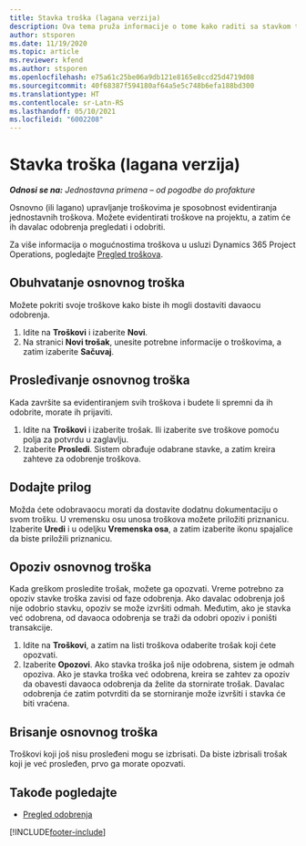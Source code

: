 ```yaml
---
title: Stavka troška (lagana verzija)
description: Ova tema pruža informacije o tome kako raditi sa stavkom troška u jednostavnoj primeni.
author: stsporen
ms.date: 11/19/2020
ms.topic: article
ms.reviewer: kfend
ms.author: stsporen
ms.openlocfilehash: e75a61c25be06a9db121e8165e8ccd25d4719d08
ms.sourcegitcommit: 40f68387f594180af64a5e5c748b6efa188bd300
ms.translationtype: HT
ms.contentlocale: sr-Latn-RS
ms.lasthandoff: 05/10/2021
ms.locfileid: "6002208"
---
```

# <a name="expense-entry-lite"></a>Stavka troška (lagana verzija)

_**Odnosi se na:** Jednostavna primena – od pogodbe do profakture_

Osnovno (ili lagano) upravljanje troškovima je sposobnost evidentiranja jednostavnih troškova. Možete evidentirati troškove na projektu, a zatim će ih davalac odobrenja pregledati i odobriti.

Za više informacija o mogućnostima troškova u usluzi Dynamics 365 Project Operations, pogledajte [Pregled troškova](expense-overview.md).

## <a name="capture-a-basic-expense"></a>Obuhvatanje osnovnog troška

Možete pokriti svoje troškove kako biste ih mogli dostaviti davaocu odobrenja.

1. Idite na **Troškovi** i izaberite **Novi**.
2. Na stranici **Novi trošak**, unesite potrebne informacije o troškovima, a zatim izaberite **Sačuvaj**.

## <a name="submit-a-basic-expense"></a>Prosleđivanje osnovnog troška

Kada završite sa evidentiranjem svih troškova i budete li spremni da ih odobrite, morate ih prijaviti.

1. Idite na **Troškovi** i izaberite trošak. Ili izaberite sve troškove pomoću polja za potvrdu u zaglavlju.
2. Izaberite **Prosledi**. Sistem obrađuje odabrane stavke, a zatim kreira zahteve za odobrenje troškova.

## <a name="add-an-attachment"></a>Dodajte prilog

Možda ćete odobravaocu morati da dostavite dodatnu dokumentaciju o svom trošku. U vremensku osu unosa troškova možete priložiti priznanicu. Izaberite **Uredi** i u odeljku **Vremenska osa**, a zatim izaberite ikonu spajalice da biste priložili priznanicu.

## <a name="recall-a-basic-expense"></a>Opoziv osnovnog troška

Kada greškom prosledite trošak, možete ga opozvati. Vreme potrebno za opoziv stavke troška zavisi od faze odobrenja.  Ako davalac odobrenja još nije odobrio stavku, opoziv se može izvršiti odmah. Međutim, ako je stavka već odobrena, od davaoca odobrenja se traži da odobri opoziv i poništi transakcije.

1. Idite na **Troškovi**, a zatim na listi troškova odaberite trošak koji ćete opozvati.
2. Izaberite **Opozovi**. Ako stavka troška još nije odobrena, sistem je odmah opoziva. Ako je stavka troška već odobrena, kreira se zahtev za opoziv da obavesti davaoca odobrenja da želite da stornirate trošak. Davalac odobrenja će zatim potvrditi da se storniranje može izvršiti i stavka će biti vraćena.

## <a name="delete-a-basic-expense"></a>Brisanje osnovnog troška

Troškovi koji još nisu prosleđeni mogu se izbrisati. Da biste izbrisali trošak koji je već prosleđen, prvo ga morate opozvati.

## <a name="see-also"></a>Takođe pogledajte

- [Pregled odobrenja](../approvals/approvals-overview.md)


[!INCLUDE[footer-include](../includes/footer-banner.md)]